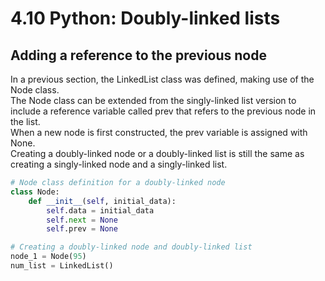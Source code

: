 # 4.10 Python: Doubly-linked lists

## Adding a reference to the previous node
In a previous section, the LinkedList class was defined, making use of the Node class.   
The Node class can be extended from the singly-linked list version to include a reference variable called prev that refers to the previous node in the list.   
When a new node is first constructed, the prev variable is assigned with None.   
Creating a doubly-linked node or a doubly-linked list is still the same as creating a singly-linked node and a singly-linked list.   

```python
# Node class definition for a doubly-linked node
class Node:
    def __init__(self, initial_data):
        self.data = initial_data
        self.next = None
        self.prev = None

# Creating a doubly-linked node and doubly-linked list
node_1 = Node(95)
num_list = LinkedList()
```
